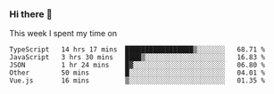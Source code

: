 ### Hi there 👋

<!--
**qiruohan/qiruohan** is a ✨ _special_ ✨ repository because its `README.md` (this file) appears on your GitHub profile.

Here are some ideas to get you started:

- 🔭 I’m currently working on ...
- 🌱 I’m currently learning ...
- 👯 I’m looking to collaborate on ...
- 🤔 I’m looking for help with ...
- 💬 Ask me about ...
- 📫 How to reach me: ...
- 😄 Pronouns: ...
- ⚡ Fun fact: ...
-->

This week I spent my time on 
<!--START_SECTION:waka-->
```text
TypeScript   14 hrs 17 mins  █████████████████▒░░░░░░░   68.71 % 
JavaScript   3 hrs 30 mins   ████▒░░░░░░░░░░░░░░░░░░░░   16.83 % 
JSON         1 hr 24 mins    █▓░░░░░░░░░░░░░░░░░░░░░░░   06.80 % 
Other        50 mins         █░░░░░░░░░░░░░░░░░░░░░░░░   04.01 % 
Vue.js       16 mins         ▒░░░░░░░░░░░░░░░░░░░░░░░░   01.35 % 
```
<!--END_SECTION:waka-->
